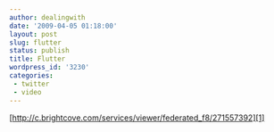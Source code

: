 ```yaml
---
author: dealingwith
date: '2009-04-05 01:18:00'
layout: post
slug: flutter
status: publish
title: Flutter
wordpress_id: '3230'
categories:
 - twitter
 - video
---
```


[http://c.brightcove.com/services/viewer/federated_f8/271557392][1]


   [1]: http://c.brightcove.com/services/viewer/federated_f8/271557392

   

